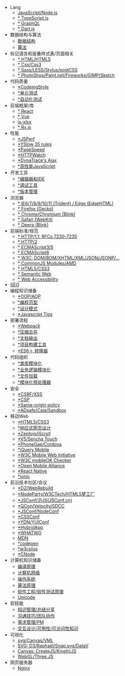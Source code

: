 - Lang
    - [JavaScript/Node.js](lang/js/)
    - [* TypeScript.js](lang/ts/)
    - [* GraphQL](lang/graphql/)
    - [* Dart.js](lang/dart/)
- 数据结构与算法
    - [数据结构](struct/)
    - [算法](leetcode/)
- 标记语言和层叠样式表/页面相关
    - [* HTML/HTML5](cutpage/html/)
    - [* Css/Css3](cutpage/css/)
    - [* Sass/LESS/Stylus/postCSS](cutpage/html/)
    - [* PhotoShop/Paint.net/Fireworks/GIMP/Sketch](cutpage/css/)
- 代码质量
    - [*CodeingStyle]()
    - [*单元测试]()
    - [*自动化测试]()
- 前端框架/库
    - [* React]()
    - [* Vue]()
    - [js-xlsx]()
    - [* Rx.js](packages/wxc-checkbox/)
- 性能
    - [*JSPerf](packages/wxc-dialog/)
    - [*YSlow 35 rules](packages/wxc-dialog/)
    - [*PageSpeed](packages/wxc-dialog/)
    - [*HTTPWatch](packages/wxc-dialog/)
    - [*DynaTrace's Ajax](packages/wxc-dialog/)
    - [*高性能JavaScript](packages/wxc-dialog/)
- 开发工具
    - [*编辑器和IDE](packages/wxc-button/)
    - [*调试工具](packages/wxc-button/)
    - [*版本管理](packages/wxc-button/)
- 浏览器
    - [* IE6/7/8/9/10/11 (Trident) / Edge (EdgeHTML)]()
    - [* Firefox (Gecko)]()
    - [* Chrome/Chromium (Blink)]()
    - [* Safari (WebKit)]()
    - [* Opera (Blink)]()
- 前端标准/规范
    - [* HTTP/1.1: RFCs 7230-7235](packages/wxc-city/)
    - [* HTTP/2](packages/wxc-city/)
    - [* ECMAScript3/5](packages/wxc-city/)
    - [* ECMAScript6](packages/wxc-city/)
    - [* W3C: DOM/BOM/XHTML/XML/JSON/JSONP/...](packages/wxc-city/)
    - [* CommonJS Modules/AMD](packages/wxc-city/)
    - [* HTML5/CSS3](packages/wxc-city/)
    - [* Semantic Web](packages/wxc-city/)
    - [* Web Accessibility](packages/wxc-city/)
- [SEO]()
- 编程知识储备
    - [*OOP/AOP]()
    - [*编程范型]()
    - [*设计模式]()
    - [*Javascript Tips]()
- 部署流程
    - [*Webpack]()
    - [*压缩合并]()
    - [*文档输出]()
    - [*项目构建工具]()
    - [*ES6＋ 转换器]()
- 代码组织
    - [*类库模块化]()
    - [*业务逻辑模块化]()
    - [*文件加载]()
    - [*模块化预处理器]()
- 安全
    - [*CSRF/XSS]()
    - [*CSP]()
    - [*Same-origin policy]()
    - [*ADsafe/Caja/Sandbox]()
- 移动Web
    - [*HTML5/CSS3]()
    - [*响应式网页设计]()
    - [*Zeptojs/iScroll]()
    - [*V5/Sencha Touch]()
    - [*PhoneGap/Cordova]()
    - [*jQuery Mobile]()
    - [*W3C Mobile Web Initiative]()
    - [*W3C mobileOK Checker]()
    - [*Open Mobile Alliance]()
    - [*React Native]()
    - [*ionic]()
- 前沿技术社区/会议
    - [*D2/WebRebuild]()
    - [*NodeParty/W3CTech/HTML5梦工厂]()
    - [*JSConf/沪JS(JSConf.cn)]()
    - [*QCon/Velocity/SDCC]()
    - [*JSConf/NodeConf]()
    - [*CSSConf]()
    - [*YDN/YUIConf]()
    - [*HybridApp]()
    - [*WHATWG]()
    - [MDN](https://developer.mozilla.org/zh-CN/)
    - [*codepen]()
    - [*w3cplus]()
    - [*CNode]()
- 计算机知识储备
    - [编译原理](packages/wxc-checkbox/)
    - [计算机网络](packages/wxc-checkbox/)
    - [操作系统](packages/wxc-checkbox/)
    - [算法原理](packages/wxc-checkbox/)
    - [软件工程/软件测试原理](packages/wxc-checkbox/)
    - [Unicode](packages/wxc-checkbox/)
- 软技能
    - [知识管理/总结分享](packages/utils/)
    - [沟通技巧/团队协作](packages/utils/)
    - [需求管理/PM](packages/utils/)
    - [交互设计/可用性/可访问性知识](packages/utils/)
- 可视化
    - [svg/Canvas/VML](packages/wxc-dialog/)
    - [SVG: D3/Raphaël/Snap.svg/DataV]()
    - [Canvas: CreateJS/KineticJS]()
    - [WebGL/Three.JS]()
- 网页服务器
    - [Nginx]()
